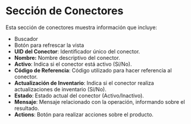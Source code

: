 # Sección de Conectores

Esta sección de conectores muestra información que incluye:

* Buscador
* Botón para refrescar la vista
* **UID del Conector**: Identificador único del conector.
* **Nombre:** Nombre descriptivo del conector.
* **Activo**: Indica si el conector está activo (Sí/No).
* **Código de Referencia**: Código utilizado para hacer referencia al conector.
* **Actualización de Inventario**: Indica si el conector realiza actualizaciones de inventario (Sí/No).
* **Estado**: Estado actual del conector (Activo/Inactivo).
* **Mensaje**: Mensaje relacionado con la operación, informando sobre el resultado.
* **Actions**: Botón para realizar acciones sobre el producto.
